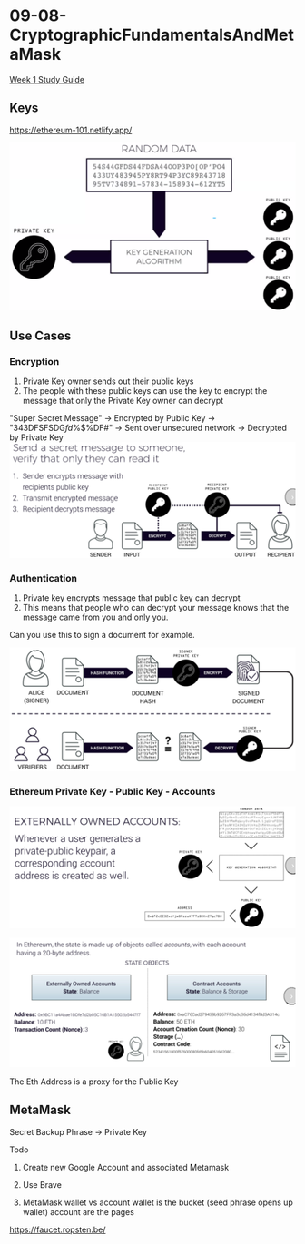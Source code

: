 # 09-08-CryptographicFundamentalsAndMetaMask

[Week 1 Study Guide](https://docs.google.com/document/d/1VFhMf8QKGTr52wwgD-0VX14WTqo7_qTBF83KkgVk3As/edit#heading=h.eureleju6pex)

## Keys
https://ethereum-101.netlify.app/

![randomdata](screenshotsFor09-08-CryptographicFundamentalsAndMetaMask/09-08-CryptographicFundamentalsAndMetaMask-2021-09-08-10-12-59.png)

## Use Cases

### Encryption

1. Private Key owner sends out their public keys
2. The people with these public keys can use the key to encrypt the message that only the Private Key owner can decrypt
   
"Super Secret Message" -> Encrypted by Public Key -> "343DFSFSDG$fd$%$%DF#" -> Sent over unsecured network -> Decrypted by Private Key
![Encryption](screenshotsFor09-08-CryptographicFundamentalsAndMetaMask/09-08-CryptographicFundamentalsAndMetaMask-2021-09-08-10-25-27.png)

### Authentication

1. Private key encrypts message that public key can decrypt
2. This means that people who can decrypt your message knows that the message came from you and only you.

Can you use this to sign a document for example.

![Authentication](screenshotsFor09-08-CryptographicFundamentalsAndMetaMask/09-08-CryptographicFundamentalsAndMetaMask-2021-09-08-10-28-47.png)

### Ethereum Private Key - Public Key - Accounts

![EOA](screenshotsFor09-08-CryptographicFundamentalsAndMetaMask/09-08-CryptographicFundamentalsAndMetaMask-2021-09-08-10-30-16.png)

![EOA vs Contract](screenshotsFor09-08-CryptographicFundamentalsAndMetaMask/09-08-CryptographicFundamentalsAndMetaMask-2021-09-08-10-30-47.png)

The Eth Address is a proxy for the Public Key

## MetaMask

Secret Backup Phrase -> Private Key 

Todo
1. Create new Google Account and associated Metamask

2. Use Brave

3. MetaMask wallet vs account
    wallet is the bucket (seed phrase opens up wallet)
    account are the pages

https://faucet.ropsten.be/